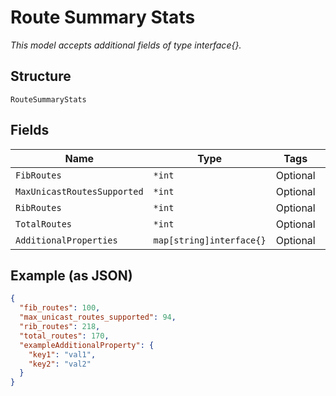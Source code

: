 
# Route Summary Stats

*This model accepts additional fields of type interface{}.*

## Structure

`RouteSummaryStats`

## Fields

| Name | Type | Tags | Description |
|  --- | --- | --- | --- |
| `FibRoutes` | `*int` | Optional | - |
| `MaxUnicastRoutesSupported` | `*int` | Optional | - |
| `RibRoutes` | `*int` | Optional | - |
| `TotalRoutes` | `*int` | Optional | - |
| `AdditionalProperties` | `map[string]interface{}` | Optional | - |

## Example (as JSON)

```json
{
  "fib_routes": 100,
  "max_unicast_routes_supported": 94,
  "rib_routes": 218,
  "total_routes": 170,
  "exampleAdditionalProperty": {
    "key1": "val1",
    "key2": "val2"
  }
}
```

